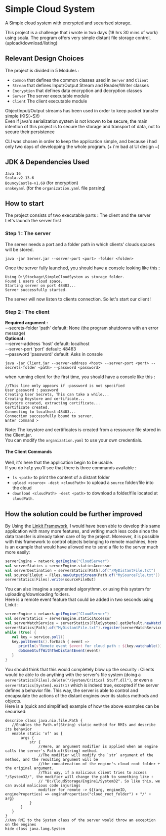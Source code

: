 # Simple Cloud System
A Simple cloud system with encrypted and securised storage.

This project is a challenge that i wrote in two days (18 hrs 30 mins of work) using scala.
The program offers very simple distant file storage control, (upload/download/listing)

## Relevant Design Choices 
The project is divided in 5 Modules : 
* `Common` that defines the common classes used in `Server` and `Client`
* `Stream` that defines Input/Output Stream and Reader/Writer classes
* `Encryption` that defines data encryption and decryption classes
* `Server` The server executable module
* `Client` The client executable module

ObjectInput/Output streams has been used in order to keep packet transfer simple (KIS(~S)!)  
Even if java's serialization system is not known to be secure, the main intention of this project is to secure the storage and transport of data, not to secure their persistence 
  
CLI was chosen in order to keep the application simple, and because i had only two days of developping the whole program. (+ i'm bad at UI design ~)

## JDK & Dependencies Used 
`Java 16`  
`Scala-v2.13.6`  
`BouncyCastle-v1.69` (for encryption)  
`snakeyaml` (for the `organization.yaml` file parsing)  

## How to start
The project consists of two executable parts : The client and the server  
Let's launch the server first
### Step 1 : The server
The server needs a port and a folder path in which clients' clouds spaces will be stored.
```
java -jar Server.jar --server-port <port> -folder <folder>
```
Once the server fully launched, you should have a console looking like this :
```
Using D:\Stockage\SimpleCloudSystem as storage folder.
Found 1 users cloud space.
Starting server on port 48483...
Server successfully started.
```
The server will now listen to clients connection. So let's start our client !
### Step 2 : The client
__Required argument :__  
 --secrets-folder 'path' default: None (the program shutdowns with an error message)  
__Optional :__  
 --server-address 'host' default: localhost  
 --server-port 'port' default: 48483   
 --password 'password' default: Asks in console  
```
java -jar Client.jar --server-address <host> --server-port <port> --secrets-folder <path> --password <password>
```
when running client for the first time, you should have a console like this :  
```
//This line only appears if -password is not specified
User password : password
Creating User Secrets, This can take a while...
Creating Keystore and certificate...
Keystore created, extracting certificate...
Certificate created.
Connecting to localhost:48483...
Connection successfully bound to server.
Enter command >
```
Note: The keystore and certificates is created from a ressource file stored in the Client.jar.  
You can modify the `organization.yaml` to use your own credentials.
#### The Client Commands
Well, it's here that the application begin to be usable.  
If you do `help` you'll see that there is three commands available : 
- `ls <path>` to print the content of a distant folder 
- `upload <source> -dest <cloudPath>` to upload a `source` folder/file into the cloud
- `download <cloudPath> -dest <path>` to download a folder/file located at `cloudPath`.


## How the solution could be further improved
By Using the [Linkit Framework](https://github.com/Override-6/Linkit), 
I would have been able to develop this same application with many more features, and writing much less code since the data transfer is already taken care of by the project.   Moreover, it is possible with this framework to control objects belonging to remote machines, here is an example that would have allowed me to send a file to the server much more easily: 
```scala
serverEngine = network.getEngine("CloudServer")
val serverStatics = serverEngine.staticsAccessor
val serverDestination = serverStatics[Path].of("/MyDistantFile.txt")
val sourceFileOut = Files.newOutputStream(Path.of("MySourceFile.txt"))
serverStatics[Files].write(sourceFileOut)
```
You can also imagine a segmented algorythmn, or using this system for uploading/downloading folders.  
Here is a remote event feature that could be added in two seconds using Linkit :
```scala
serverEngine = network.getEngine("CloudServer")
val serverStatics = serverEngine.staticsAccessor
val serverWatchService = serverStatics[FileSystems].getDefault.newWatchService()
serverStatics[Path].of("MyDistantFile.txt").register(serverWatchService)
while (true) {
   val key = service.poll()
   key.pollEvents().forEach { event =>
      println(s"Remote event $event for cloud path : ${key.watchable()}")
      doSomeStuffWithTheDistantEvent(event)
   }
}
```
You should think that this would completely blow up the security : Clients would be able to do anything with the server's file system (doing a `serverStatics[Files].delete("/System/Critical Stuff.dll")`, or even a `serverStatics[System].exit(1)` which is indeed true, excepted if the server defines a behavior file.
This way, the server is able to control and encapsulate the actions of the distant engines over its statics methods and objects.  
Here is a (quick and simplified) example of how the above examples can be securised: 
```
describe class java.nio.file.Path {
   //Enables the Path.of(String) static method for RMIs and describe its behavior
   enable static 'of' as {
       args {
           str {
               //Here, an argument modifier is applied when an engine calls the server's Path.of(String) method.
               //The modifier will modify the `str` argument of the method, and the resulting argument will be 
               //the concatenation of the engine's cloud root folder + the original argument.
               //This way, if a malicious client tries to access "/System32/", the modifier will change the path to something like :
               // "D:/CloudStorage/Engine1/System32". So like this, we can avoid malicious code injurings
               modifier for remote -> ${(arg, engineID, engineProperties) => engineProperties("cloud_root_folder") + "/" + arg}
           }
       }
   }
}
//Any RMI to the System class of the server would throw an exception on the engines
hide class java.lang.System 
```
